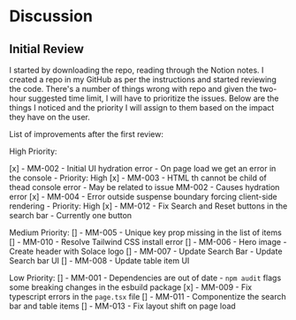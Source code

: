 # Discussion

## Initial Review

I started by downloading the repo, reading through the Notion notes. I created a repo in my GitHub as per the instructions and started reviewing the code. There's a number of things wrong with repo and given the two-hour suggested time limit, I will have to prioritize the issues. Below are the things I noticed and the priority I will assign to them based on the impact they have on the user.

List of improvements after the first review:

High Priority:

[x] - MM-002 - Initial UI hydration error - On page load we get an error in the console - Priority: High
[x] - MM-003 - HTML th cannot be child of thead console error - May be related to issue MM-002 - Causes hydration error
[x] - MM-004 - Error outside suspense boundary forcing client-side rendering - Priority: High
[x] - MM-012 - Fix Search and Reset buttons in the search bar - Currently one button

Medium Priority:
[] - MM-005 - Unique key prop missing in the list of items
[] - MM-010 - Resolve Tailwind CSS install error
[] - MM-006 - Hero image - Create header with Solace logo
[] - MM-007 - Update Search Bar - Update Search bar UI
[] - MM-008 - Update table item UI

Low Priority:
[] - MM-001 - Dependencies are out of date - `npm audit` flags some breaking changes in the esbuild package
[x] - MM-009 - Fix typescript errors in the `page.tsx` file
[] - MM-011 - Componentize the search bar and table items
[] - MM-013 - Fix layout shift on page load
